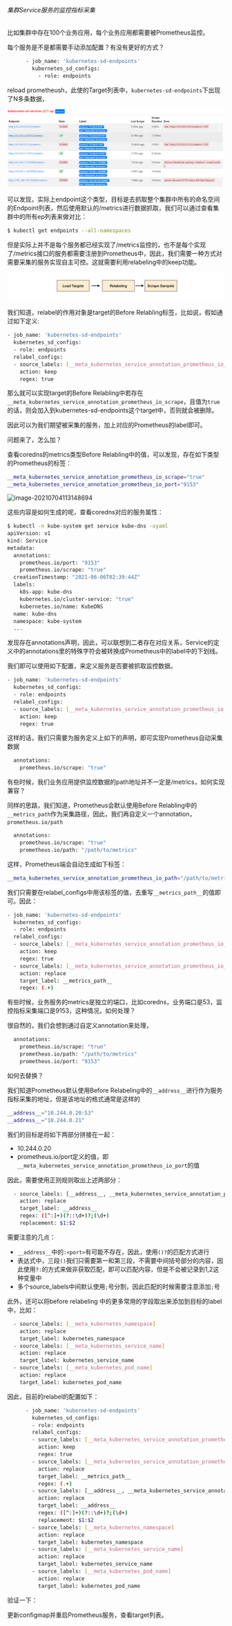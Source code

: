 ###### 集群Service服务的监控指标采集

比如集群中存在100个业务应用，每个业务应用都需要被Prometheus监控。

每个服务是不是都需要手动添加配置？有没有更好的方式？



```bash
      - job_name: 'kubernetes-sd-endpoints'
        kubernetes_sd_configs:
          - role: endpoints
```



reload prometheush，此使的Target列表中，`kubernetes-sd-endpoints`下出现了N多条数据，

![](images\prometheus-target-err2.png)

可以发现，实际上endpoint这个类型，目标是去抓取整个集群中所有的命名空间的Endpoint列表，然后使用默认的/metrics进行数据抓取，我们可以通过查看集群中的所有ep列表来做对比：

```bash
$ kubectl get endpoints --all-namespaces
```

但是实际上并不是每个服务都已经实现了/metrics监控的，也不是每个实现了/metrics接口的服务都需要注册到Prometheus中，因此，我们需要一种方式对需要采集的服务实现自主可控。这就需要利用relabeling中的keep功能。

![](images\when-relabel-work.png)

我们知道，relabel的作用对象是target的Before Relabling标签，比如说，假如通过如下定义:

```bash
- job_name: 'kubernetes-sd-endpoints'
  kubernetes_sd_configs:
  - role: endpoints
  relabel_configs:
  - source_labels: [__meta_kubernetes_service_annotation_prometheus_io_scrape]
    action: keep
    regex: true
```

那么就可以实现target的Before Relabling中若存在`__meta_kubernetes_service_annotation_prometheus_io_scrape`，且值为`true`的话，则会加入到kubernetes-sd-endpoints这个target中，否则就会被删除。

因此可以为我们期望被采集的服务，加上对应的Prometheus的label即可。

问题来了，怎么加？

查看coredns的metrics类型Before Relabling中的值，可以发现，存在如下类型的Prometheus的标签：

```bash
__meta_kubernetes_service_annotation_prometheus_io_scrape="true"
__meta_kubernetes_service_annotation_prometheus_io_port="9153"
```

![image-20210704113148694](C:\Users\liyongxin\AppData\Roaming\Typora\typora-user-images\image-20210704113148694.png)

这些内容是如何生成的呢，查看coredns对应的服务属性：

```bash
$ kubectl -n kube-system get service kube-dns -oyaml
apiVersion: v1
kind: Service
metadata:
  annotations:
    prometheus.io/port: "9153"
    prometheus.io/scrape: "true"
  creationTimestamp: "2021-06-06T02:39:44Z"
  labels:
    k8s-app: kube-dns
    kubernetes.io/cluster-service: "true"
    kubernetes.io/name: KubeDNS
  name: kube-dns
  namespace: kube-system
  ...
```

发现存在annotations声明，因此，可以联想到二者存在对应关系，Service的定义中的annotations里的特殊字符会被转换成Prometheus中的label中的下划线。

我们即可以使用如下配置，来定义服务是否要被抓取监控数据。

```bash
- job_name: 'kubernetes-sd-endpoints'
  kubernetes_sd_configs:
  - role: endpoints
  relabel_configs:
  - source_labels: [__meta_kubernetes_service_annotation_prometheus_io_scrape]
    action: keep
    regex: true
```

这样的话，我们只需要为服务定义上如下的声明，即可实现Prometheus自动采集数据

```bash
  annotations:
	prometheus.io/scrape: "true"
```



有些时候，我们业务应用提供监控数据的path地址并不一定是/metrics，如何实现兼容？

同样的思路，我们知道，Prometheus会默认使用Before Relabling中的`__metrics_path`作为采集路径，因此，我们再自定义一个annotation，`prometheus.io/path`

```bash
  annotations:
	prometheus.io/scrape: "true"
	prometheus.io/path: "/path/to/metrics"
```

这样，Prometheus端会自动生成如下标签：

```bash
__meta_kubernetes_service_annotation_prometheus_io_path="/path/to/metrics"
```

我们只需要在relabel_configs中用该标签的值，去重写`__metrics_path__`的值即可。因此：

```bash
- job_name: 'kubernetes-sd-endpoints'
  kubernetes_sd_configs:
  - role: endpoints
  relabel_configs:
  - source_labels: [__meta_kubernetes_service_annotation_prometheus_io_scrape]
    action: keep
    regex: true
  - source_labels: [__meta_kubernetes_service_annotation_prometheus_io_path]
    action: replace
    target_label: __metrics_path__
    regex: (.+)
```



有些时候，业务服务的metrics是独立的端口，比如coredns，业务端口是53，监控指标采集端口是9153，这种情况，如何处理？

很自然的，我们会想到通过自定义annotation来处理，

```bash
  annotations:
	prometheus.io/scrape: "true"
	prometheus.io/path: "/path/to/metrics"
	prometheus.io/port: "9153"
```

如何去替换？

我们知道Prometheus默认使用Before Relabeling中的`__address__`进行作为服务指标采集的地址，但是该地址的格式通常是这样的

```bash
__address__="10.244.0.20:53"
__address__="10.244.0.21"
```

我们的目标是将如下两部分拼接在一起：

- 10.244.0.20
- prometheus.io/port定义的值，即`__meta_kubernetes_service_annotation_prometheus_io_port`的值

因此，需要使用正则规则取出上述两部分：

```bash
  - source_labels: [__address__, __meta_kubernetes_service_annotation_prometheus_io_port]
    action: replace
    target_label: __address__
    regex: ([^:]+)(?::\d+)?;(\d+)
    replacement: $1:$2
```

需要注意的几点：

- `__address__`中的`:<port>`有可能不存在，因此，使用`()?`的匹配方式进行
- 表达式中，三段`()`我们只需要第一和第三段，不需要中间括号部分的内容，因此使用`?:`的方式来做非获取匹配，即可以匹配内容，但是不会被记录到$1,$2这种变量中
- 多个source_labels中间默认使用`;`号分割，因此匹配的时候需要注意添加`;`号



此外，还可以将before relabeling 中的更多常用的字段取出来添加到目标的label中，比如：

```bash
  - source_labels: [__meta_kubernetes_namespace]
    action: replace
    target_label: kubernetes_namespace
  - source_labels: [__meta_kubernetes_service_name]
    action: replace
    target_label: kubernetes_service_name
  - source_labels: [__meta_kubernetes_pod_name]
    action: replace
    target_label: kubernetes_pod_name
```



因此，目前的relabel的配置如下：

```bash
      - job_name: 'kubernetes-sd-endpoints'
        kubernetes_sd_configs:
        - role: endpoints
        relabel_configs:
        - source_labels: [__meta_kubernetes_service_annotation_prometheus_io_scrape]
          action: keep
          regex: true
        - source_labels: [__meta_kubernetes_service_annotation_prometheus_io_path]
          action: replace
          target_label: __metrics_path__
          regex: (.+)
        - source_labels: [__address__, __meta_kubernetes_service_annotation_prometheus_io_port]
          action: replace
          target_label: __address__
          regex: ([^:]+)(?::\d+)?;(\d+)
          replacement: $1:$2    
        - source_labels: [__meta_kubernetes_namespace]
          action: replace
          target_label: kubernetes_namespace
        - source_labels: [__meta_kubernetes_service_name]
          action: replace
          target_label: kubernetes_service_name
        - source_labels: [__meta_kubernetes_pod_name]
          action: replace
          target_label: kubernetes_pod_name 
```



验证一下：

更新configmap并重启Prometheus服务，查看target列表。



